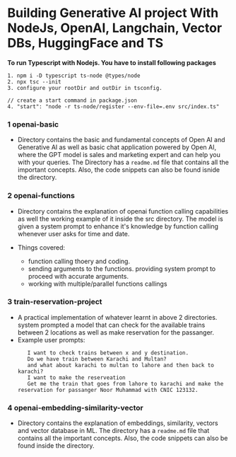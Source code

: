# Building Generative AI project With NodeJs, OpenAI, Langchain, Vector DBs, HuggingFace and TS

**To run Typescript with Nodejs. You have to install following packages**

```
1. npm i -D typescript ts-node @types/node
2. npx tsc --init
3. configure your rootDir and outDir in tsconfig.

// create a start command in package.json
4. "start": "node -r ts-node/register --env-file=.env src/index.ts"
```

### 1 openai-basic

- Directory contains the basic and fundamental concepts of Open AI and Generative AI as well as basic chat application powered by Open AI, where the GPT model is sales and marketing expert and can help you with your queries. The Directory has a `readme.md` file that contains all the important concepts. Also, the code snippets can also be found isnide the directory.

### 2 openai-functions

- Directory contains the explanation of openai function calling capabilities as well the working example of it inside the src directory. The model is given a system prompt to enhance it's knowledge by function calling whenever user asks for time and date.

- Things covered:
  - function calling thoery and coding.
  - sending arguments to the functions. providing system prompt to proceed with accurate arguments.
  - working with multiple/parallel functions callings

### 3 train-reservation-project

- A practical implementation of whatever learnt in above 2 directories. system prompted a model that can check for the available trains between 2 locations as well as make reservation for the passanger.
- Example user prompts:
  ```
     I want to check trains between x and y destination.
     Do we have train between Karachi and Multan?
     and what about karachi to multan to lahore and then back to karachi?
     I want to make the reserveation
     Get me the train that goes from lahore to karachi and make the reservation for passanger Noor Muhammad with CNIC 123132.
  ```

### 4 openai-embedding-similarity-vector

- Directory contains the explanation of embeddings, similarity, vectors and vector database in ML. The directory has a `readme.md` file that contains all the important concepts. Also, the code snippets can also be found inside the directory.
